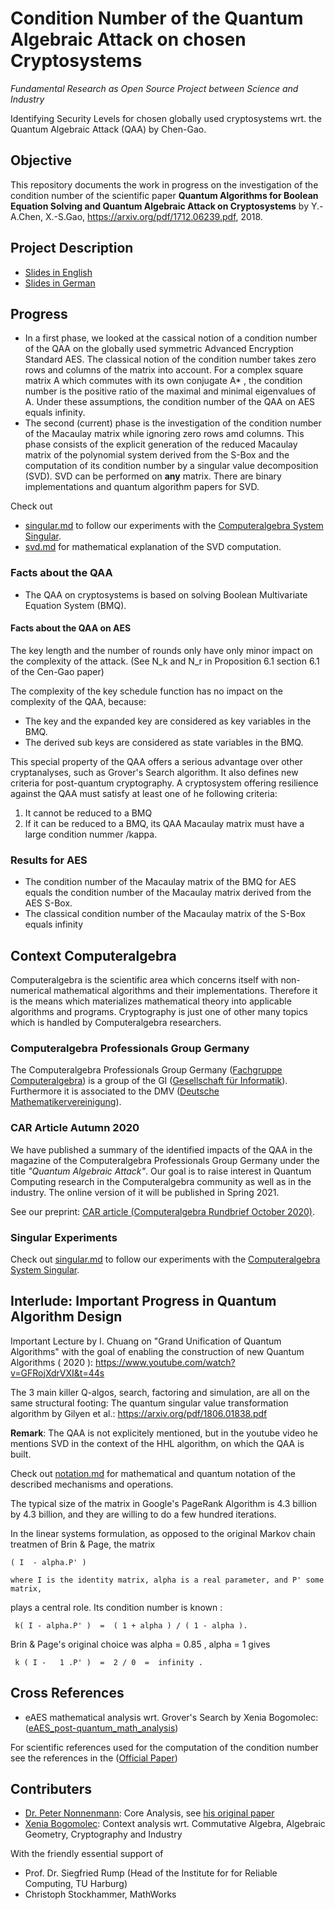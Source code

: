 # Condition Number of the Quantum Algebraic Attack on chosen Cryptosystems

*Fundamental Research as Open Source Project between Science and Industry*

Identifying Security Levels for chosen globally used cryptosystems wrt. the Quantum Algebraic Attack (QAA) by Chen-Gao.


## Objective

This repository documents the work in progress on the investigation of the condition number of the scientific paper
**Quantum Algorithms for Boolean Equation Solving and Quantum Algebraic Attack on Cryptosystems**
by Y.-A.Chen, X.-S.Gao, https://arxiv.org/pdf/1712.06239.pdf, 2018.


## Project Description

* [Slides in English](https://github.com/XeniaGabriela/QAA_Condition_Nr/blob/master/QAA_condition_number_project_description_EN.pdf)
* [Slides in German](https://github.com/XeniaGabriela/QAA_Condition_Nr/blob/master/QAA_condition_number_project_description_DE.pdf)


## Progress

* In a first phase, we looked at the cassical notion of a condition number of the QAA on the globally used symmetric Advanced Encryption Standard AES. The classical notion of the condition number takes zero rows and columns of the matrix into account. For a complex square matrix A which commutes with its own conjugate A* , the condition number is the positive ratio of the maximal and minimal eigenvalues of A. Under these assumptions, the condition number of the QAA on AES equals infinity. 
* The second (current) phase is the investigation of the condition number of the Macaulay matrix while ignoring zero rows amd columns. This phase consists of the explicit generation of the reduced Macaulay matrix of the polynomial system derived from the S-Box and the computation of its condition number by a singular value decomposition (SVD). SVD can be performed on **any** matrix. There are binary implementations and quantum algorithm papers for SVD.

Check out 
* [singular.md](singular/singular.md) to follow our experiments with the [Computeralgebra System Singular](https://www.singular.uni-kl.de/).
* [svd.md](singular_value_decomposition/svd.md) for mathematical explanation of the SVD computation.


### Facts about the QAA

* The QAA on cryptosystems is based on solving Boolean Multivariate Equation System (BMQ).


#### Facts about the QAA on AES

The key length and the number of rounds only have only minor impact on the complexity of the attack. (See N_k and N_r in Proposition 6.1 section 6.1 of the Cen-Gao paper)

The complexity of the key schedule function has no impact on the complexity of the QAA, because:

* The key and the expanded key are considered as key variables in the BMQ.
* The derived sub keys are considered as state variables in the BMQ.

This special property of the QAA offers a serious advantage over other cryptanalyses, such as Grover's Search algorithm. It also defines new criteria for post-quantum cryptography. A cryptosystem offering resilience against the QAA must satisfy at least one of he following criteria:

1) It cannot be reduced to a BMQ
2) If it can be reduced to a BMQ, its QAA Macaulay matrix must have a large condition nummer /kappa.


### Results for AES

* The condition number of the Macaulay matrix of the BMQ for AES equals the condition number of the Macaulay matrix derived from the AES S-Box.
* The classical condition number of the Macaulay matrix of the S-Box equals infinity


## Context Computeralgebra

Computeralgebra is the scientific area which concerns itself with non-numerical mathematical algorithms and their implementations.
Therefore it is the means which materializes mathematical theory into applicable algorithms and programs. 
Cryptography is just one of other many topics which is handled by Computeralgebra researchers.


### Computeralgebra Professionals Group Germany

The Computeralgebra Professionals Group Germany ([Fachgruppe Computeralgebra](https://fachgruppe-computeralgebra.de/fachgruppe/)) is a group of the GI ([Gesellschaft für Informatik](https://gi.de/)). 
Furthermore it is associated to the DMV ([Deutsche Mathematikervereinigung](https://www.mathematik.de/)).


### CAR Article Autumn 2020

We have published a summary of the identified impacts of the QAA in the magazine of the Computeralgebra Professionals Group Germany under the title *"Quantum Algebraic Attack"*. Our goal is to raise interest in Quantum Computing research in the Computeralgebra community as well as in the industry. The online version of it will be published in Spring 2021.

See our preprint: [CAR article (Computeralgebra Rundbrief October 2020)](computeralgebra/GameChangerComputerAlgebra.pdf).


### Singular Experiments

Check out [singular.md](singular/singular.md) to follow our experiments with the [Computeralgebra System Singular](https://www.singular.uni-kl.de/).


## Interlude: Important Progress in Quantum Algorithm Design

Important Lecture by I. Chuang on "Grand Unification of Quantum Algorithms" with the goal of enabling the construction of new Quantum Algorithms ( 2020 ): https://www.youtube.com/watch?v=GFRojXdrVXI&t=44s

The 3 main killer Q-algos, search, factoring and simulation, are all on the same structural footing: The quantum singular value transformation algorithm by Gilyen et al.: https://arxiv.org/pdf/1806.01838.pdf

**Remark**: The QAA is not explicitely mentioned, but in the youtube video he mentions SVD in the context of the HHL algorithm, on which the QAA is built.

Check out [notation.md](notation/notation.md) for mathematical and quantum notation of the described mechanisms and operations.


The typical size of the matrix in Google's PageRank Algorithm is 4.3 billion by 4.3 billion, and they are willing to do
a few hundred iterations.

In the linear systems formulation, as opposed to the original Markov chain treatmen of Brin & Page, the matrix

    ( I  - alpha.P' )
    
    where I is the identity matrix, alpha is a real parameter, and P' some matrix,
    
plays a central role. Its condition number is known :

     k( I - alpha.P' )  =  ( 1 + alpha ) / ( 1 - alpha ).
     
Brin & Page's original choice was  alpha = 0.85 ,
alpha = 1  gives

     k ( I -   1 .P' )  =  2 / 0  =  infinity .


## Cross References

* eAES mathematical analysis wrt. Grover's Search by Xenia Bogomolec: ([eAES_post-quantum_math_analysis](https://github.com/XeniaGabriela/eAES_post-quantum_math_analysis))

For scientific references used for the computation of the condition number see the references in the ([Official Paper](
https://github.com/XeniaGabriela/QAA_Condition_Nr/blob/master/official_paper/QAA_on_AES_paper.pdf))





## Contributers

* [Dr. Peter Nonnenmann](https://www.linkedin.com/in/peter-dr-nonnenmann-737857a0/): Core Analysis, see [his original paper](https://github.com/XeniaGabriela/QAA_Condition_Nr/tree/master/results_nonnenmann_rump)
* [Xenia Bogomolec](https://www.linkedin.com/in/xenia-bogomolec-532981a6/): Context analysis wrt. Commutative Algebra, Algebraic Geometry, Cryptography and Industry

With the friendly essential support of 
* Prof. Dr. Siegfried Rump (Head of the Institute for for Reliable Computing, TU Harburg)
* Christoph Stockhammer, MathWorks

